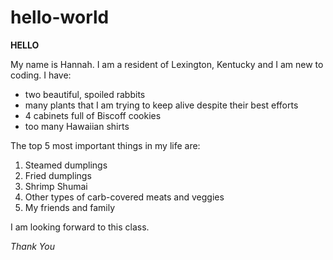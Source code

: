 # hello-world
**HELLO**

My name is Hannah. I am a resident of Lexington, Kentucky and I am new to coding. I have:

- two beautiful, spoiled rabbits
- many plants that I am trying to keep alive despite their best efforts
- 4 cabinets full of Biscoff cookies
- too many Hawaiian shirts

The top 5 most important things in my life are:

1) Steamed dumplings
2) Fried dumplings
3) Shrimp Shumai
4) Other types of carb-covered meats and veggies
5) My friends and family

I am looking forward to this class.

_Thank You_
